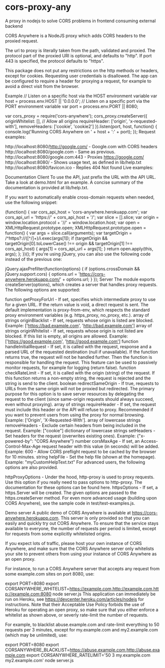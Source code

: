 # cors-proxy-any
A proxy in nodejs to solve CORS problems in frontend consuming external backend

CORS Anywhere is a NodeJS proxy which adds CORS headers to the proxied request.

The url to proxy is literally taken from the path, validated and proxied. The protocol part of the proxied URI is optional, and defaults to "http". If port 443 is specified, the protocol defaults to "https".

This package does not put any restrictions on the http methods or headers, except for cookies. Requesting user credentials is disallowed. The app can be configured to require a header for proxying a request, for example to avoid a direct visit from the browser.

Example
// Listen on a specific host via the HOST environment variable
var host = process.env.HOST || '0.0.0.0';
// Listen on a specific port via the PORT environment variable
var port = process.env.PORT || 8080;

var cors_proxy = require('cors-anywhere');
cors_proxy.createServer({
    originWhitelist: [], // Allow all origins
    requireHeader: ['origin', 'x-requested-with'],
    removeHeaders: ['cookie', 'cookie2']
}).listen(port, host, function() {
    console.log('Running CORS Anywhere on ' + host + ':' + port);
});
Request examples:

http://localhost:8080/http://google.com/ - Google.com with CORS headers
http://localhost:8080/google.com - Same as previous.
http://localhost:8080/google.com:443 - Proxies https://google.com/
http://localhost:8080/ - Shows usage text, as defined in lib/help.txt
http://localhost:8080/favicon.ico - Replies 404 Not found
Live examples:

Documentation
Client
To use the API, just prefix the URL with the API URL. Take a look at demo.html for an example. A concise summary of the documentation is provided at lib/help.txt.

If you want to automatically enable cross-domain requests when needed, use the following snippet:

(function() {
    var cors_api_host = 'cors-anywhere.herokuapp.com';
    var cors_api_url = 'https://' + cors_api_host + '/';
    var slice = [].slice;
    var origin = window.location.protocol + '//' + window.location.host;
    var open = XMLHttpRequest.prototype.open;
    XMLHttpRequest.prototype.open = function() {
        var args = slice.call(arguments);
        var targetOrigin = /^https?:\/\/([^\/]+)/i.exec(args[1]);
        if (targetOrigin && targetOrigin[0].toLowerCase() !== origin &&
            targetOrigin[1] !== cors_api_host) {
            args[1] = cors_api_url + args[1];
        }
        return open.apply(this, args);
    };
})();
If you're using jQuery, you can also use the following code instead of the previous one:

jQuery.ajaxPrefilter(function(options) {
    if (options.crossDomain && jQuery.support.cors) {
        options.url = 'https://cors-anywhere.herokuapp.com/' + options.url;
    }
});
Server
The module exports createServer(options), which creates a server that handles proxy requests. The following options are supported:

function getProxyForUrl - If set, specifies which intermediate proxy to use for a given URL. If the return value is void, a direct request is sent. The default implementation is proxy-from-env, which respects the standard proxy environment variables (e.g. https_proxy, no_proxy, etc.).
array of strings originBlacklist - If set, requests whose origin is listed are blocked.
Example: ['https://bad.example.com', 'http://bad.example.com']
array of strings originWhitelist - If set, requests whose origin is not listed are blocked.
If this list is empty, all origins are allowed. Example: ['https://good.example.com', 'http://good.example.com']
function handleInitialRequest - If set, it is called with the request, response and a parsed URL of the requested destination (null if unavailable). If the function returns true, the request will not be handled further. Then the function is responsible for handling the request. This feature can be used to passively monitor requests, for example for logging (return false).
function checkRateLimit - If set, it is called with the origin (string) of the request. If this function returns a non-empty string, the request is rejected and the string is send to the client.
boolean redirectSameOrigin - If true, requests to URLs from the same origin will not be proxied but redirected. The primary purpose for this option is to save server resources by delegating the request to the client (since same-origin requests should always succeed, even without proxying).
array of strings requireHeader - If set, the request must include this header or the API will refuse to proxy.
Recommended if you want to prevent users from using the proxy for normal browsing.
Example: ['Origin', 'X-Requested-With'].
array of lowercase strings removeHeaders - Exclude certain headers from being included in the request.
Example: ["cookie"]
dictionary of lowercase strings setHeaders - Set headers for the request (overwrites existing ones).
Example: {"x-powered-by": "CORS Anywhere"}
number corsMaxAge - If set, an Access-Control-Max-Age request header with this value (in seconds) will be added.
Example: 600 - Allow CORS preflight request to be cached by the browser for 10 minutes.
string helpFile - Set the help file (shown at the homepage).
Example: "myCustomHelpText.txt"
For advanced users, the following options are also provided.

httpProxyOptions - Under the hood, http-proxy is used to proxy requests. Use this option if you really need to pass options to http-proxy. The documentation for these options can be found here.
httpsOptions - If set, a https.Server will be created. The given options are passed to the https.createServer method.
For even more advanced usage (building upon CORS Anywhere), see the sample code in test/test-examples.js.

Demo server
A public demo of CORS Anywhere is available at https://cors-anywhere.herokuapp.com. This server is only provided so that you can easily and quickly try out CORS Anywhere. To ensure that the service stays available to everyone, the number of requests per period is limited, except for requests from some explicitly whitelisted origins.

If you expect lots of traffic, please host your own instance of CORS Anywhere, and make sure that the CORS Anywhere server only whitelists your site to prevent others from using your instance of CORS Anywhere as an open proxy.

For instance, to run a CORS Anywhere server that accepts any request from some example.com sites on port 8080, use:

export PORT=8080
export CORSANYWHERE_WHITELIST=https://example.com,http://example.com,http://example.com:8080
node server.js
This application can immediately be run on Heroku, see https://devcenter.heroku.com/articles/nodejs for instructions. Note that their Acceptable Use Policy forbids the use of Heroku for operating an open proxy, so make sure that you either enforce a whitelist as shown above, or severly rate-limit the number of requests.

For example, to blacklist abuse.example.com and rate-limit everything to 50 requests per 3 minutes, except for my.example.com and my2.example.com (which may be unlimited), use:

export PORT=8080
export CORSANYWHERE_BLACKLIST=https://abuse.example.com,http://abuse.example.com
export CORSANYWHERE_RATELIMIT='50 3 my.example.com my2.example.com'
node server.js
